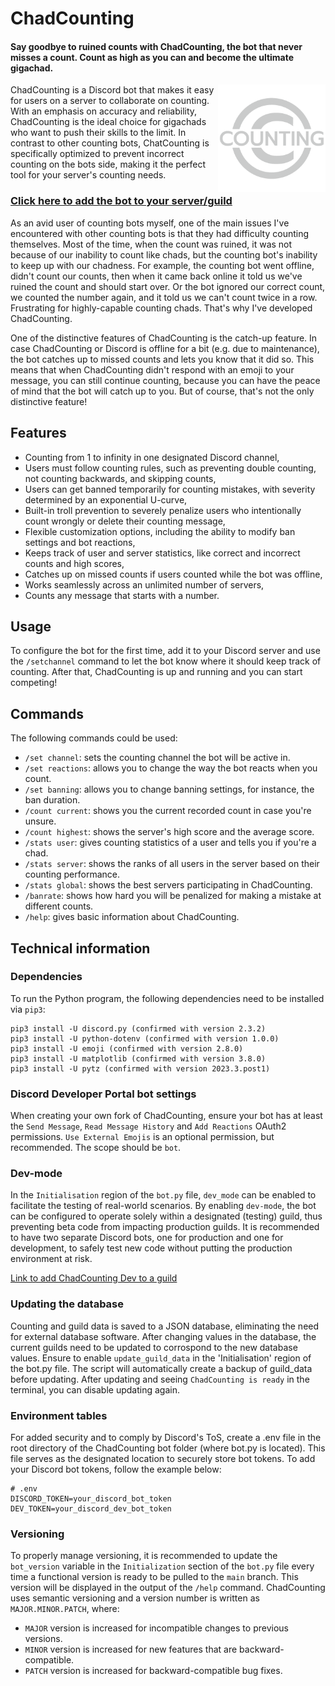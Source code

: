 # ChadCounting
#### Say goodbye to ruined counts with ChadCounting, the bot that never misses a count. Count as high as you can and become the ultimate gigachad.
<img align="right" src="logo_chadcounting.png" width="172">

ChadCounting is a Discord bot that makes it easy for users on a server to collaborate on counting. With an emphasis on accuracy and reliability, ChadCounting is the ideal choice for gigachads who want to push their skills to the limit. In contrast to other counting bots, ChatCounting is specifically optimized to prevent incorrect counting on the bots side, making it the perfect tool for your server's counting needs.

### [Click here to add the bot to your server/guild](https://discord.com/api/oauth2/authorize?client_id=1066081427935993886&permissions=329792&scope=bot)

As an avid user of counting bots myself, one of the main issues I've encountered with other counting bots is that they had difficulty counting themselves. Most of the time, when the count was ruined, it was not because of our inability to count like chads, but the counting bot's inability to keep up with our chadness. For example, the counting bot went offline, didn't count our counts, then when it came back online it told us we've ruined the count and should start over. Or the bot ignored our correct count, we counted the number again, and it told us we can't count twice in a row. Frustrating for highly-capable counting chads. That's why I've developed ChadCounting.

One of the distinctive features of ChadCounting is the catch-up feature. In case ChadCounting or Discord is offline for a bit (e.g. due to maintenance), the bot catches up to missed counts and lets you know that it did so. This means that when ChadCounting didn't respond with an emoji to your message, you can still continue counting, because you can have the peace of mind that the bot will catch up to you. But of course, that's not the only distinctive feature!

## Features
- Counting from 1 to infinity in one designated Discord channel,
- Users must follow counting rules, such as preventing double counting, not counting backwards, and skipping counts,
- Users can get banned temporarily for counting mistakes, with severity determined by an exponential U-curve,
- Built-in troll prevention to severely penalize users who intentionally count wrongly or delete their counting message,
- Flexible customization options, including the ability to modify ban settings and bot reactions,
- Keeps track of user and server statistics, like correct and incorrect counts and high scores,
- Catches up on missed counts if users counted while the bot was offline,
- Works seamlessly across an unlimited number of servers,
- Counts any message that starts with a number.

## Usage
To configure the bot for the first time, add it to your Discord server and use the `/setchannel` command to let the bot know where it should keep track of counting. After that, ChadCounting is up and running and you can start competing!

## Commands
The following commands could be used:
- `/set channel`: sets the counting channel the bot will be active in.
- `/set reactions`: allows you to change the way the bot reacts when you count.
- `/set banning`: allows you to change banning settings, for instance, the ban duration.
- `/count current`: shows you the current recorded count in case you're unsure.
- `/count highest`: shows the server's high score and the average score.
- `/stats user`: gives counting statistics of a user and tells you if you're a chad.
- `/stats server`: shows the ranks of all users in the server based on their counting performance.
- `/stats global`: shows the best servers participating in ChadCounting.
- `/banrate`: shows how hard you will be penalized for making a mistake at different counts.
- `/help`: gives basic information about ChadCounting.

## Technical information
### Dependencies
To run the Python program, the following dependencies need to be installed via `pip3`:
```
pip3 install -U discord.py (confirmed with version 2.3.2)
pip3 install -U python-dotenv (confirmed with version 1.0.0)
pip3 install -U emoji (confirmed with version 2.8.0)
pip3 install -U matplotlib (confirmed with version 3.8.0)
pip3 install -U pytz (confirmed with version 2023.3.post1)
```
### Discord Developer Portal bot settings
When creating your own fork of ChadCounting, ensure your bot has at least the `Send Message`, `Read Message History` and `Add Reactions` OAuth2 permissions. `Use External Emojis` is an optional permission, but recommended. The scope should be `bot`.

### Dev-mode
In the `Initialisation` region of the `bot.py` file, `dev_mode` can be enabled to facilitate the testing of real-world scenarios. By enabling `dev-mode`, the bot can be configured to operate solely within a designated (testing) guild, thus preventing beta code from impacting production guilds. It is recommended to have two separate Discord bots, one for production and one for development, to safely test new code without putting the production environment at risk.

[Link to add ChadCounting Dev to a guild](https://discord.com/api/oauth2/authorize?client_id=1069230219094921318&permissions=329792&scope=bot)

### Updating the database
Counting and guild data is saved to a JSON database, eliminating the need for external database software. After changing values in the database, the current guilds need to be updated to corrospond to the new database values. Ensure to enable `update_guild_data` in the 'Initialisation' region of the bot.py file. The script will automatically create a backup of guild_data before updating. After updating and seeing `ChadCounting is ready` in the terminal, you can disable updating again.

### Environment tables
For added security and to comply by Discord's ToS, create a .env file in the root directory of the ChadCounting bot folder (where bot.py is located). This file serves as the designated location to securely store bot tokens. To add your Discord bot tokens, follow the example below:
```
# .env
DISCORD_TOKEN=your_discord_bot_token
DEV_TOKEN=your_discord_dev_bot_token
```

### Versioning
To properly manage versioning, it is recommended to update the `bot_version` variable in the `Initialization` section of the `bot.py` file every time a functional version is ready to be pulled to the `main` branch. This version will be displayed in the output of the `/help` command. ChadCounting uses semantic versioning and a version number is written as `MAJOR.MINOR.PATCH`, where:
- `MAJOR` version is increased for incompatible changes to previous versions.
- `MINOR` version is increased for new features that are backward-compatible.
- `PATCH` version is increased for backward-compatible bug fixes.
